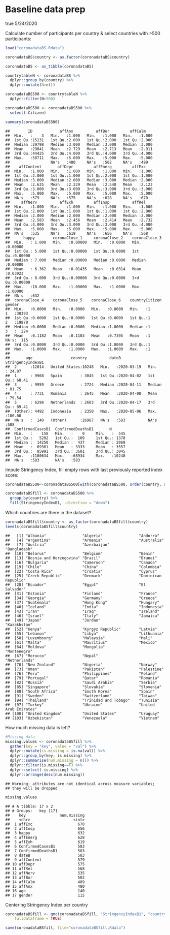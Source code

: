 Baseline data prep
================
true
5/24/2020

Calculate number of participants per country & select countries with
\>500 participants:

``` r
load("coronadataBS.Rdata")

coronadataBS$country <- as.factor(coronadataBS$country)

coronadataBS <- as_tibble(coronadataBS)

countrytableN <- coronadataBS %>%
  dplyr::group_by(country) %>%
  dplyr::mutate(N=n())

coronadataBS500 <- countrytableN %>%
  dplyr::filter(N>500)

coronadataBS500 <- coronadataBS500 %>%
  select(-Citizen)

summary(coronadataBS500)
```

    ##        ID            affAnx          affBor         affCalm     
    ##  Min.   :    3   Min.   :1.000   Min.   :1.000   Min.   :1.000  
    ##  1st Qu.:15231   1st Qu.:2.000   1st Qu.:2.000   1st Qu.:2.000  
    ##  Median :29798   Median :3.000   Median :3.000   Median :3.000  
    ##  Mean   :29841   Mean   :2.729   Mean   :2.713   Mean   :2.911  
    ##  3rd Qu.:44425   3rd Qu.:4.000   3rd Qu.:4.000   3rd Qu.:4.000  
    ##  Max.   :58711   Max.   :5.000   Max.   :5.000   Max.   :5.000  
    ##                  NA's   :480     NA's   :502     NA's   :489    
    ##    affContent       affDepr         affEnerg         affExc     
    ##  Min.   :1.000   Min.   :1.000   Min.   :1.000   Min.   :1.000  
    ##  1st Qu.:2.000   1st Qu.:1.000   1st Qu.:2.000   1st Qu.:1.000  
    ##  Median :3.000   Median :2.000   Median :3.000   Median :2.000  
    ##  Mean   :2.635   Mean   :2.229   Mean   :2.548   Mean   :2.123  
    ##  3rd Qu.:3.000   3rd Qu.:3.000   3rd Qu.:3.000   3rd Qu.:3.000  
    ##  Max.   :5.000   Max.   :5.000   Max.   :5.000   Max.   :5.000  
    ##  NA's   :579     NA's   :575     NA's   :628     NA's   :670    
    ##     affNerv          affExh         affInsp          affRel     
    ##  Min.   :1.000   Min.   :1.000   Min.   :1.000   Min.   :1.000  
    ##  1st Qu.:2.000   1st Qu.:1.000   1st Qu.:1.000   1st Qu.:2.000  
    ##  Median :2.000   Median :2.000   Median :2.000   Median :3.000  
    ##  Mean   :2.583   Mean   :2.456   Mean   :2.414   Mean   :2.732  
    ##  3rd Qu.:4.000   3rd Qu.:3.000   3rd Qu.:3.000   3rd Qu.:4.000  
    ##  Max.   :5.000   Max.   :5.000   Max.   :5.000   Max.   :5.000  
    ##  NA's   :535     NA's   :619     NA's   :656     NA's   :568    
    ##      happy        coronaClose_1     coronaClose_2    coronaClose_3    
    ##  Min.   : 1.000   Min.   :0.00000   Min.   :0.0000   Min.   :0.00000  
    ##  1st Qu.: 5.000   1st Qu.:0.00000   1st Qu.:0.0000   1st Qu.:0.00000  
    ##  Median : 7.000   Median :0.00000   Median :0.0000   Median :0.00000  
    ##  Mean   : 6.362   Mean   :0.01435   Mean   :0.0314   Mean   :0.03923  
    ##  3rd Qu.: 8.000   3rd Qu.:0.00000   3rd Qu.:0.0000   3rd Qu.:0.00000  
    ##  Max.   :10.000   Max.   :1.00000   Max.   :1.0000   Max.   :1.00000  
    ##  NA's   :632                                                          
    ##  coronaClose_4    coronaClose_5    coronaClose_6    countryCitizen  gender     
    ##  Min.   :0.0000   Min.   :0.0000   Min.   :0.0000   Min.   :1      1   :30393  
    ##  1st Qu.:0.0000   1st Qu.:0.0000   1st Qu.:0.0000   1st Qu.:1      2   :19870  
    ##  Median :0.0000   Median :0.0000   Median :1.0000   Median :1      3   :  224  
    ##  Mean   :0.1182   Mean   :0.1103   Mean   :0.7395   Mean   :1      NA's:  115  
    ##  3rd Qu.:0.0000   3rd Qu.:0.0000   3rd Qu.:1.0000   3rd Qu.:1                  
    ##  Max.   :1.0000   Max.   :1.0000   Max.   :1.0000   Max.   :1                  
    ##                                                                                
    ##       age                 country          dateB            StringencyIndexB1
    ##  2      :12014   United States:10248   Min.   :2020-03-19   Min.   : 24.07   
    ##  1      : 9968   Spain        : 3045   1st Qu.:2020-04-02   1st Qu.: 68.41   
    ##  3      : 9959   Greece       : 2724   Median :2020-04-11   Median : 81.75   
    ##  4      : 7731   Romania      : 2645   Mean   :2020-04-08   Mean   : 79.54   
    ##  5      : 6298   Netherlands  : 2603   3rd Qu.:2020-04-17   3rd Qu.: 89.41   
    ##  (Other): 4492   Indonesia    : 2350   Max.   :2020-05-06   Max.   :100.00   
    ##  NA's   :  140   (Other)      :26987   NA's   :583          NA's   :588      
    ##  ConfirmedCasesB1  ConfirmedDeathsB1       N        
    ##  Min.   :    158   Min.   :    0     Min.   :  545  
    ##  1st Qu.:   5202   1st Qu.:  109     1st Qu.: 1378  
    ##  Median :  14250   Median :  437     Median : 2068  
    ##  Mean   :  69361   Mean   : 3333     Mean   : 3557  
    ##  3rd Qu.:  85991   3rd Qu.: 3601     3rd Qu.: 3045  
    ##  Max.   :1180634   Max.   :68934     Max.   :10248  
    ##  NA's   :583       NA's   :583

Impute Stringency Index, fill empty rows with last previously reported
index
score:

``` r
coronadataBS500<-coronadataBS500[with(coronadataBS500, order(country, dateB)),]

coronadataBSfill <- coronadataBS500 %>%
  group_by(country) %>%
  fill(StringencyIndexB1, .direction = "down")
```

Which countries are there in the dataset?

``` r
coronadataBSfill$country <- as_factor(coronadataBSfill$country)
levels(coronadataBSfill$country)
```

    ##   [1] "Albania"                "Algeria"                "Andorra"               
    ##   [4] "Argentina"              "Armenia"                "Australia"             
    ##   [7] "Austria"                "Azerbaijan"             "Bangladesh"            
    ##  [10] "Belarus"                "Belgium"                "Benin"                 
    ##  [13] "Bosnia and Herzegovina" "Brazil"                 "Brunei"                
    ##  [16] "Bulgaria"               "Cameroon"               "Canada"                
    ##  [19] "Chile"                  "China"                  "Colombia"              
    ##  [22] "Costa Rica"             "Croatia"                "Cyprus"                
    ##  [25] "Czech Republic"         "Denmark"                "Dominican Republic"    
    ##  [28] "Ecuador"                "Egypt"                  "El Salvador"           
    ##  [31] "Estonia"                "Finland"                "France"                
    ##  [34] "Georgia"                "Germany"                "Greece"                
    ##  [37] "Guatemala"              "Hong Kong"              "Hungary"               
    ##  [40] "Iceland"                "India"                  "Indonesia"             
    ##  [43] "Iran"                   "Iraq"                   "Ireland"               
    ##  [46] "Israel"                 "Italy"                  "Jamaica"               
    ##  [49] "Japan"                  "Jordan"                 "Kazakhstan"            
    ##  [52] "Kenya"                  "Kyrgyz Republic"        "Latvia"                
    ##  [55] "Lebanon"                "Libya"                  "Lithuania"             
    ##  [58] "Luxembourg"             "Malaysia"               "Mali"                  
    ##  [61] "Malta"                  "Mauritius"              "Mexico"                
    ##  [64] "Moldova"                "Mongolia"               "Montenegro"            
    ##  [67] "Morocco"                "Nepal"                  "Netherlands"           
    ##  [70] "New Zealand"            "Nigeria"                "Norway"                
    ##  [73] "Oman"                   "Pakistan"               "Palestine"             
    ##  [76] "Peru"                   "Philippines"            "Poland"                
    ##  [79] "Portugal"               "Qatar"                  "Romania"               
    ##  [82] "Russia"                 "Saudi Arabia"           "Serbia"                
    ##  [85] "Singapore"              "Slovakia"               "Slovenia"              
    ##  [88] "South Africa"           "South Korea"            "Spain"                 
    ##  [91] "Sweden"                 "Switzerland"            "Taiwan"                
    ##  [94] "Thailand"               "Trinidad and Tobago"    "Tunisia"               
    ##  [97] "Turkey"                 "Ukraine"                "United Arab Emirates"  
    ## [100] "United Kingdom"         "United States"          "Uruguay"               
    ## [103] "Uzbekistan"             "Venezuela"              "Vietnam"

How much missing data is left?

``` r
#Missing data
missing.values <- coronadataBSfill %>%
  gather(key = "key", value = "val") %>%
  dplyr::mutate(is.missing = is.na(val)) %>%
  dplyr::group_by(key, is.missing) %>%
  dplyr::summarise(num.missing = n()) %>%
  dplyr::filter(is.missing==T) %>%
  dplyr::select(-is.missing) %>%
  dplyr::arrange(desc(num.missing))
```

    ## Warning: attributes are not identical across measure variables;
    ## they will be dropped

``` r
missing.values
```

    ## # A tibble: 17 x 2
    ## # Groups:   key [17]
    ##    key               num.missing
    ##    <chr>                   <int>
    ##  1 affExc                    670
    ##  2 affInsp                   656
    ##  3 happy                     632
    ##  4 affEnerg                  628
    ##  5 affExh                    619
    ##  6 ConfirmedCasesB1          583
    ##  7 ConfirmedDeathsB1         583
    ##  8 dateB                     583
    ##  9 affContent                579
    ## 10 affDepr                   575
    ## 11 affRel                    568
    ## 12 affNerv                   535
    ## 13 affBor                    502
    ## 14 affCalm                   489
    ## 15 affAnx                    480
    ## 16 age                       140
    ## 17 gender                    115

Centering Stringency Index per
country

``` r
coronadataBSfill <- gmc(coronadataBSfill, "StringencyIndexB1", "country", FUN = mean, suffix = c("_mn", "_dev"),
    fulldataframe = TRUE)

save(coronadataBSfill, file="coronadataBSfill.Rdata")
```
